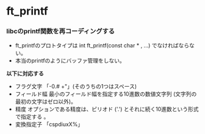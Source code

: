 # ft_printf
### libcのprintf関数を再コーディングする
- ft_printfのプロトタイプは	int ft_printf(const char * , ...)	でなければならない。
- 本当のprintfのようにバッファ管理をしない。  
  
**以下に対応する**  
- フラグ文字
「-0.# +"」(そのうちの1つはスペース)
- フィールド幅
最小のフィールド幅を指定する10進数の数値文字列 (文字列の最初の文字はゼロ以外)。
- 精度
オプションである精度は、ピリオド ('.') とそれに続く10進数という形式で指定する 。
- 変換指定子
「cspdiuxX%」
